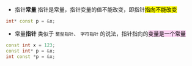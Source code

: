 -  指针**常量**
指针是常量，指针变量的值不能改变，即指针<mark class="hltr-red">指向不能改变</mark>
```cpp
int* const p = &x;
```

- 常量**指针**
类似于 `整型指针`、 `字符指针` 的说法，指针指向的<mark style="background: #FFB8EBA6;">变量是一个常量</mark>

``` cpp
const int x = 123;
const int* p = &x;
int const *p = &x;
```
